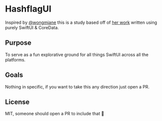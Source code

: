# HashflagUI
Inspired by [@wongmjane](https://twitter.com/wongmjane) this is a study based off of [her work](https://wongmjane.com/hashflag-browser) written using purely SwiftUI & CoreData.

## Purpose
To serve as a fun explorative ground for all things SwiftUI across all the platforms.

## Goals
Nothing in specific, if you want to take this any direction just open a PR.

## License
MIT, someone should open a PR to include that :eyes:
